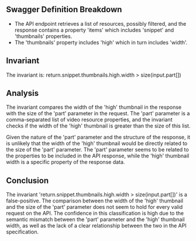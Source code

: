 ## Swagger Definition Breakdown
- The API endpoint retrieves a list of resources, possibly filtered, and the response contains a property 'items' which includes 'snippet' and 'thumbnails' properties.
- The 'thumbnails' property includes 'high' which in turn includes 'width'.

## Invariant
The invariant is: return.snippet.thumbnails.high.width > size(input.part[])

## Analysis
The invariant compares the width of the 'high' thumbnail in the response with the size of the 'part' parameter in the request. The 'part' parameter is a comma-separated list of video resource properties, and the invariant checks if the width of the 'high' thumbnail is greater than the size of this list.

Given the nature of the 'part' parameter and the structure of the response, it is unlikely that the width of the 'high' thumbnail would be directly related to the size of the 'part' parameter. The 'part' parameter seems to be related to the properties to be included in the API response, while the 'high' thumbnail width is a specific property of the response data.

## Conclusion
The invariant 'return.snippet.thumbnails.high.width > size(input.part[])' is a false-positive. The comparison between the width of the 'high' thumbnail and the size of the 'part' parameter does not seem to hold for every valid request on the API. The confidence in this classification is high due to the semantic mismatch between the 'part' parameter and the 'high' thumbnail width, as well as the lack of a clear relationship between the two in the API specification.
